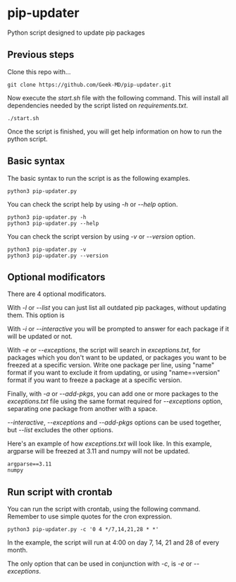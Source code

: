 # pip-updater
Python script designed to update pip packages

## Previous steps

Clone this repo with...
  
```
git clone https://github.com/Geek-MD/pip-updater.git
```

Now execute the *start.sh* file with the following command. This will install all dependencies needed by the script
listed on *requirements.txt*.

```
./start.sh
```

Once the script is finished, you will get help information on how to run the python script.

## Basic syntax

The basic syntax to run the script is as the following examples.

```
python3 pip-updater.py
```

You can check the script help by using *-h* or *--help* option.

```
python3 pip-updater.py -h
python3 pip-updater.py --help
```

You can check the script version by using *-v* or *--version* option.

```
python3 pip-updater.py -v
python3 pip-updater.py --version
```

## Optional modificators

There are 4 optional modificators.

With *-l* or *--list* you can just list all outdated pip packages, without updating them. This option is 

With *-i* or *--interactive* you will be prompted to answer for each package if it will be updated or not.

With *-e* or *--exceptions*, the script will search in *exceptions.txt*, for packages which you don't want to be updated, or packages you want to be freezed at a specific version. Write one package per line, using "name" format if you want to exclude it from updating, or using "name==version" format if you want to freeze a package at a specific version.

Finally, with *-a* or *--add-pkgs*, you can add one or more packages to the *exceptions.txt* file using the same format required for *--exceptions* option, separating one package from another with a space.

*--interactive*, *--exceptions* and *--add-pkgs* options can be used together, but *--list* excludes the other options.

Here's an example of how *exceptions.txt* will look like. In this example, argparse will be freezed at 3.11 and numpy will not be updated.

```
argparse==3.11
numpy
```

## Run script with crontab

You can run the script with crontab, using the following command. Remember to use simple quotes for the cron expression.

```
python3 pip-updater.py -c '0 4 */7,14,21,28 * *'
```

In the example, the script will run at 4:00 on day 7, 14, 21 and 28 of every month.

The only option that can be used in conjunction with *-c*, is *-e* or *--exceptions*.